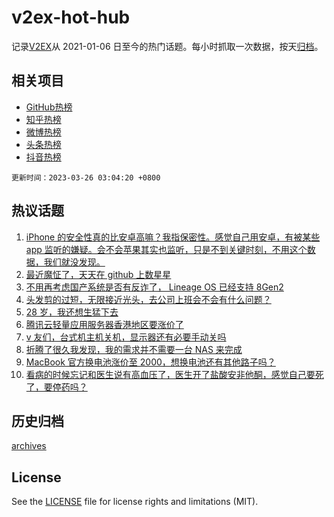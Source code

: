 # v2ex-hot-hub

 记录[V2EX](https://www.v2ex.com/)从 2021-01-06 日至今的热门话题。每小时抓取一次数据，按天[归档](archives)。
 
 ## 相关项目

- [GitHub热榜](https://github.com/lonnyzhang423/github-hot-hub)
- [知乎热榜](https://github.com/lonnyzhang423/zhihu-hot-hub)
- [微博热榜](https://github.com/lonnyzhang423/weibo-hot-hub)
- [头条热榜](https://github.com/lonnyzhang423/toutiao-hot-hub)
- [抖音热榜](https://github.com/lonnyzhang423/douyin-hot-hub)


 `更新时间：2023-03-26 03:04:20 +0800`

## 热议话题

1. [iPhone 的安全性真的比安卓高嘛？我指保密性。感觉自己用安卓，有被某些 app 监听的嫌疑。会不会苹果其实也监听，只是不到关键时刻，不用这个数据，我们就没发现。](https://www.v2ex.com/t/927010)
1. [最近魔怔了，天天在 github 上数星星](https://www.v2ex.com/t/927016)
1. [不用再考虑国产系统是否有反诈了， Lineage OS 已经支持 8Gen2](https://www.v2ex.com/t/927087)
1. [头发剪的过短，无限接近光头，去公司上班会不会有什么问题？](https://www.v2ex.com/t/927075)
1. [28 岁，我还想生猛下去](https://www.v2ex.com/t/927096)
1. [腾讯云轻量应用服务器香港地区要涨价了](https://www.v2ex.com/t/927116)
1. [v 友们，台式机主机关机，显示器还有必要手动关吗](https://www.v2ex.com/t/927059)
1. [折腾了很久我发现，我的需求并不需要一台 NAS 来完成](https://www.v2ex.com/t/927088)
1. [MacBook 官方换电池涨价至 2000，想换电池还有其他路子吗？](https://www.v2ex.com/t/927055)
1. [看病的时候忘记和医生说有高血压了，医生开了盐酸安非他酮，感觉自己要死了，要停药吗？](https://www.v2ex.com/t/927130)

## 历史归档

[archives](archives)

## License

See the [LICENSE](LICENSE) file for license rights and limitations (MIT).
